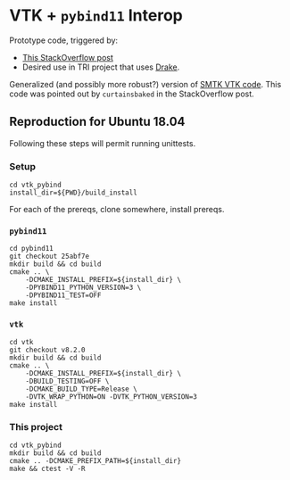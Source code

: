 # VTK + `pybind11` Interop

Prototype code, triggered by:

* [This StackOverflow post](https://stackoverflow.com/questions/54871216/pybind11-return-c-class-with-an-existing-python-binding-to-python)
* Desired use in TRI project that uses [Drake](https://drake.mit.edu).

Generalized (and possibly more robust?) version of [SMTK VTK code](
https://gitlab.kitware.com/cmb/smtk/blob/9bf5b4f9/smtk/extension/vtk/pybind11/PybindVTKTypeCaster.h). This code was pointed out by `curtainsbaked`
in the StackOverflow post.

## Reproduction for Ubuntu 18.04

Following these steps will permit running unittests.

### Setup

    cd vtk_pybind
    install_dir=${PWD}/build_install

For each of the prereqs, clone somewhere, install prereqs.

### `pybind11`

    cd pybind11
    git checkout 25abf7e
    mkdir build && cd build
    cmake .. \
        -DCMAKE_INSTALL_PREFIX=${install_dir} \
        -DPYBIND11_PYTHON_VERSION=3 \
        -DPYBIND11_TEST=OFF
    make install

### `vtk`

    cd vtk
    git checkout v8.2.0
    mkdir build && cd build
    cmake .. \
        -DCMAKE_INSTALL_PREFIX=${install_dir} \
        -DBUILD_TESTING=OFF \
        -DCMAKE_BUILD_TYPE=Release \
        -DVTK_WRAP_PYTHON=ON -DVTK_PYTHON_VERSION=3
    make install

### This project

    cd vtk_pybind
    mkdir build && cd build
    cmake .. -DCMAKE_PREFIX_PATH=${install_dir}
    make && ctest -V -R
